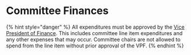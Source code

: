 # Committee Finances

{% hint style="danger" %}
All expenditures must be approved by the [Vice President of Finance](../assembly-operations/student-assembly-leadership.md#vice-president-of-finance). This includes committee line item expenditures and any other expenses that may occur. Committee chairs are not allowed to spend from the line item without prior approval of the VPF.
{% endhint %}



